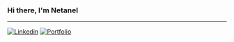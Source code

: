 ### Hi there, I'm Netanel

___________


[![Linkedin](https://img.shields.io/badge/-LINKEDIN-blue?logo=linkedin)](https://www.linkedin.com/in/netanel-kadosh)
[![Portfolio](https://img.shields.io/badge/-PORTFOLIO-green)](https://netanelk.github.io/)

<!--
**NetanelK/NetanelK** is a ✨ _special_ ✨ repository because its `README.md` (this file) appears on your GitHub profile.

Here are some ideas to get you started:

- 🔭 I’m currently working on ...
- 🌱 I’m currently learning ...
- 👯 I’m looking to collaborate on ...
- 🤔 I’m looking for help with ...
- 💬 Ask me about ...
- 📫 How to reach me: ...
- 😄 Pronouns: ...
- ⚡ Fun fact: ...
-->
